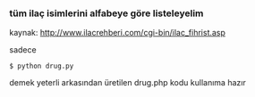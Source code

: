 ### tüm ilaç isimlerini alfabeye göre listeleyelim

kaynak: http://www.ilacrehberi.com/cgi-bin/ilac_fihrist.asp

sadece

	$ python drug.py

demek yeterli arkasından üretilen drug.php kodu kullanıma hazır
